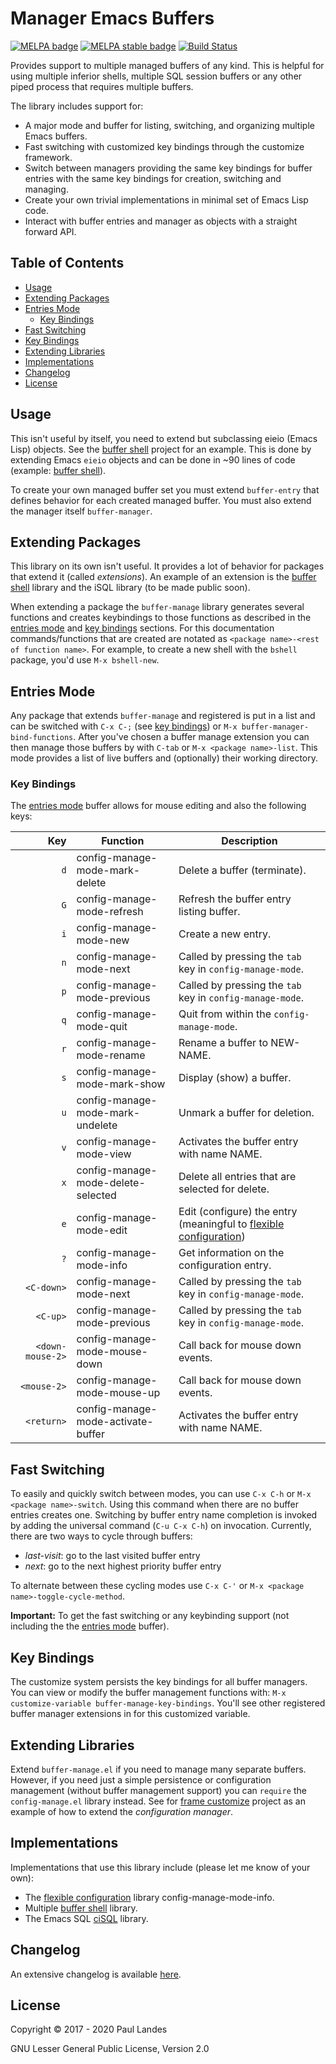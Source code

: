 # Manager Emacs Buffers

[![MELPA badge][melpa-badge]][melpa-link]
[![MELPA stable badge][melpa-stable-badge]][melpa-stable-link]
[![Build Status][build-badge]][build-link]

Provides support to multiple managed buffers of any kind.  This is helpful for
using multiple inferior shells, multiple SQL session buffers or any other piped
process that requires multiple buffers.

The library includes support for:
* A major mode and buffer for listing, switching, and organizing multiple Emacs
  buffers.
* Fast switching with customized key bindings through the customize framework.
* Switch between managers providing the same key bindings for buffer entries
  with the same key bindings for creation, switching and managing.
* Create your own trivial implementations in minimal set of Emacs Lisp code.
* Interact with buffer entries and manager as objects with a straight forward
  API.

<!-- markdown-toc start - Don't edit this section. Run M-x markdown-toc-refresh-toc -->
## Table of Contents

- [Usage](#usage)
- [Extending Packages](#extending-packages)
- [Entries Mode](#entries-mode)
    - [Key Bindings](#key-bindings)
- [Fast Switching](#fast-switching)
- [Key Bindings](#key-bindings-1)
- [Extending Libraries](#extending-libraries)
- [Implementations](#implementations)
- [Changelog](#changelog)
- [License](#license)

<!-- markdown-toc end -->


## Usage

This isn't useful by itself, you need to extend but subclassing eieio (Emacs
Lisp) objects.  See the [buffer shell] project for an example.  This is done by
extending Emacs `eieio` objects and can be done in ~90 lines of code (example:
[buffer shell]).

To create your own managed buffer set you must extend `buffer-entry` that
defines behavior for each created managed buffer.  You must also extend the
manager itself `buffer-manager`.


## Extending Packages

This library on its own isn't useful.  It provides a lot of behavior for
packages that extend it (called *extensions*).  An example of an extension is
the [buffer shell] library and the iSQL library (to be made public soon).

When extending a package the `buffer-manage` library generates several
functions and creates keybindings to those functions as described in the
[entries mode] and [key bindings] sections.  For this documentation
commands/functions that are created are notated as `<package name>-<rest of
function name>`.  For example, to create a new shell with the `bshell` package,
you'd use `M-x bshell-new`.


## Entries Mode

Any package that extends `buffer-manage` and registered is put in a list and
can be switched with `C-x C-;` (see [key bindings]) or `M-x
buffer-manager-bind-functions`.  After you've chosen a buffer manage extension
you can then manage those buffers by with `C-tab` or `M-x <package name>-list`.
This mode provides a list of live buffers and (optionally) their working
directory.


### Key Bindings

The [entries mode] buffer allows for mouse editing and also the following keys:

|              Key | Function                           | Description                                                         |
|-----------------:|------------------------------------|---------------------------------------------------------------------|
|              `d` | config-manage-mode-mark-delete     | Delete a buffer (terminate).                                        |
|              `G` | config-manage-mode-refresh         | Refresh the buffer entry listing buffer.                            |
|              `i` | config-manage-mode-new             | Create a new entry.                                                 |
|              `n` | config-manage-mode-next            | Called by pressing the `tab` key in `config-manage-mode`.           |
|              `p` | config-manage-mode-previous        | Called by pressing the `tab` key in `config-manage-mode`.           |
|              `q` | config-manage-mode-quit            | Quit from within the `config-manage-mode`.                          |
|              `r` | config-manage-mode-rename          | Rename a buffer to NEW-NAME.                                        |
|              `s` | config-manage-mode-mark-show       | Display (show) a buffer.                                            |
|              `u` | config-manage-mode-mark-undelete   | Unmark a buffer for deletion.                                       |
|              `v` | config-manage-mode-view            | Activates the buffer entry with name NAME.                          |
|              `x` | config-manage-mode-delete-selected | Delete all entries that are selected for delete.                    |
|              `e` | config-manage-mode-edit            | Edit (configure) the entry (meaningful to [flexible configuration]) |
|              `?` | config-manage-mode-info            | Get information on the configuration entry.                         |
|       `<C-down>` | config-manage-mode-next            | Called by pressing the `tab` key in `config-manage-mode`.           |
|         `<C-up>` | config-manage-mode-previous        | Called by pressing the `tab` key in `config-manage-mode`.           |
| `<down-mouse-2>` | config-manage-mode-mouse-down      | Call back for mouse down events.                                    |
|      `<mouse-2>` | config-manage-mode-mouse-up        | Call back for mouse down events.                                    |
|       `<return>` | config-manage-mode-activate-buffer | Activates the buffer entry with name NAME.                          |


## Fast Switching

To easily and quickly switch between modes, you can use `C-x C-h` or `M-x
<package name>-switch`.  Using this command when there are no buffer entries
creates one.  Switching by buffer entry name completion is invoked by adding
the universal command (`C-u C-x C-h`) on invocation.  Currently, there are two
ways to cycle through buffers:
* *last-visit*: go to the last visited buffer entry
* *next*: go to the next highest priority buffer entry

To alternate between these cycling modes use `C-x C-'` or `M-x <package
name>-toggle-cycle-method`.

**Important:** To get the fast switching or any keybinding support (not
including the the [entries mode] buffer).


## Key Bindings

The customize system persists the key bindings for all buffer managers.  You
can view or modify the buffer management functions with: `M-x
customize-variable buffer-manage-key-bindings`.  You'll see other registered
buffer manager extensions in for this customized variable.


## Extending Libraries

Extend `buffer-manage.el` if you need to manage many separate buffers.
However, if you need just a simple persistence or configuration management
(without buffer management support) you can `require` the `config-manage.el`
library instead.  See for [frame customize] project as an example of how to
extend the *configuration manager*.


## Implementations

Implementations that use this library include (please let me know of your own):

* The [flexible configuration] library config-manage-mode-info.
* Multiple [buffer shell] library.
* The Emacs SQL [ciSQL](https://github.com/plandes/cisql) library.


## Changelog

An extensive changelog is available [here](CHANGELOG.md).


## License

Copyright © 2017 - 2020 Paul Landes

GNU Lesser General Public License, Version 2.0


<!-- links -->

[entries mode]: #entries-mode
[buffer shell]: https://github.com/plandes/bshell
[key bindings]: #key-bindings
[frame customize]: https://github.com/plandes/frame-customize
[flexible configuration]: https://github.com/plandes/flex-compile

[melpa-link]: https://melpa.org/#/buffer-manage
[melpa-stable-link]: https://stable.melpa.org/#/buffer-manage
[melpa-badge]: https://melpa.org/packages/buffer-manage-badge.svg
[melpa-stable-badge]: https://stable.melpa.org/packages/buffer-manage-badge.svg
[build-badge]: https://github.com/plandes/buffer-manage/workflows/CI/badge.svg
[build-link]: https://github.com/plandes/buffer-manage/actions
